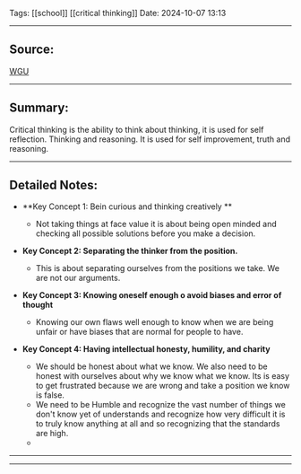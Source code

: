 Tags: [[school]] [[critical thinking]] 
Date: 2024-10-07 13:13

---

## Source: 
[WGU](https://apps.cgp-oex.wgu.edu/wgulearning/course/course-v1:WGUx+OEX0247+v03/block-v1:WGUx+OEX0247+v03+type@sequential+block@3164694c9bbd4bf7894ff18e48599ea5/block-v1:WGUx+OEX0247+v03+type@vertical+block@544cb338937f4a0b98b64de03e2924a2)

---

## Summary:
Critical thinking is the ability to think about thinking, it is used for self reflection. Thinking and reasoning. It is used for self improvement, truth and reasoning. 

---

## Detailed Notes:

- **Key Concept 1: Bein curious and thinking creatively **
	- Not taking things at face value it is about being open minded and checking all possible solutions before you make a decision. 
   
- **Key Concept 2: Separating the thinker from the position.**
	-   This is about separating ourselves from the positions we take. We are not our arguments.

- **Key Concept 3: Knowing oneself enough o avoid biases and error of thought**
	-  Knowing our own flaws well enough to know when we are being unfair or have biases that are normal for people to have. 

- **Key Concept 4: Having intellectual honesty, humility, and charity**
	- We should be honest about what we know. We also need to be honest with ourselves about why we know what we know. Its is easy to get frustrated because we are wrong and take a position we know is false. 
	- We need to be Humble and recognize the vast number of things we don't know yet of understands and recognize how very difficult it is to truly know anything at all and so recognizing that the standards are high. 
	- 

---

---


